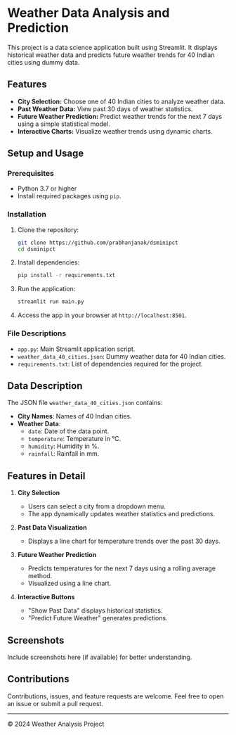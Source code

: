 
# Weather Data Analysis and Prediction

This project is a data science application built using Streamlit. It displays historical weather data and predicts future weather trends for 40 Indian cities using dummy data.

## Features
- **City Selection:** Choose one of 40 Indian cities to analyze weather data.
- **Past Weather Data:** View past 30 days of weather statistics.
- **Future Weather Prediction:** Predict weather trends for the next 7 days using a simple statistical model.
- **Interactive Charts:** Visualize weather trends using dynamic charts.

## Setup and Usage

### Prerequisites
- Python 3.7 or higher
- Install required packages using `pip`.

### Installation
1. Clone the repository:
   ```bash
   git clone https://github.com/prabhanjanak/dsminipct
   cd dsminipct
   ```

2. Install dependencies:
   ```bash
   pip install -r requirements.txt
   ```

3. Run the application:
   ```bash
   streamlit run main.py
   ```

4. Access the app in your browser at `http://localhost:8501`.

### File Descriptions
- `app.py`: Main Streamlit application script.
- `weather_data_40_cities.json`: Dummy weather data for 40 Indian cities.
- `requirements.txt`: List of dependencies required for the project.

## Data Description
The JSON file `weather_data_40_cities.json` contains:
- **City Names**: Names of 40 Indian cities.
- **Weather Data**: 
  - `date`: Date of the data point.
  - `temperature`: Temperature in °C.
  - `humidity`: Humidity in %.
  - `rainfall`: Rainfall in mm.

## Features in Detail
1. **City Selection**
   - Users can select a city from a dropdown menu.
   - The app dynamically updates weather statistics and predictions.

2. **Past Data Visualization**
   - Displays a line chart for temperature trends over the past 30 days.

3. **Future Weather Prediction**
   - Predicts temperatures for the next 7 days using a rolling average method.
   - Visualized using a line chart.

4. **Interactive Buttons**
   - "Show Past Data" displays historical statistics.
   - "Predict Future Weather" generates predictions.

## Screenshots
Include screenshots here (if available) for better understanding.

## Contributions
Contributions, issues, and feature requests are welcome. Feel free to open an issue or submit a pull request.

---

© 2024 Weather Analysis Project
